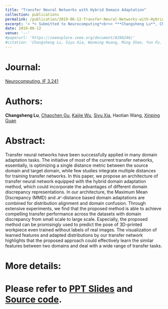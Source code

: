 ```yaml
---
title: "Transfer Neural Networks with Hybrid Domain Adaptation"
collection: publications
permalink: /publication/2019-06-12-Transfer-Neural-Networks-with-Hybrid-Domain-Adaptation/
excerpt: '> *> Submitted to Neurocomputing*<br>> ***Changsheng Lu**, Chaochen Gu, Kaijie Wu, Siyu Xia, Haotian Wang, Xinping Guan*<br>> Transfer neural networks have been successfully applied in many domain adaptation tasks. The initiative of most of the current transfer networks, essentially, is optimizing a single distance metric between the source domain and target domain, while few studies integrate multiple distances for training transfer networks. In this paper, we propose an architecture of transfer neural network equipped with the hybrid domain adaptation method, which could incorporate the advantages of different domain discrepancy representations. In our architecture, the Maximum Mean Discrepancy (MMD) and $\mathcal{H}$-distance based domain adaptations are combined for distribution alignment and domain confusion. Through extensive experiments, we find that the proposed method is able to achieve compelling transfer performance across the datasets with domain discrepancy from small scale to large scale. Especially, the proposed method can be promisingly used to predict the pose of 3D-printed workpiece even trained without labels of real images. The visualization of learned features and adapted distributions by our transfer network highlights that the proposed approach could effectively learn the similar features between two domains and deal with a wide range of transfer tasks.'
date: 2019-06-12
venue: '--'
#paperurl: 'https://ieeexplore.ieee.org/document/8296246/'
#citation: 'Changsheng Lu, Siyu Xia, Wanming Huang, Ming Shao, Yun Fu. Circle Detection by Arc-support Line Segments. In: The 24rd IEEE International Conference on Image Processing (ICIP).'
---
```


Journal:
===
[Neurocomputing, IF 3.241](https://www.journals.elsevier.com/neurocomputing)

Authors: 
===
**Changsheng Lu**, [Chaochen Gu](http://iwin.sjtu.edu.cn/sub/faculty/%E8%B0%B7%E6%9C%9D%E8%87%A3.html), [Kaijie Wu](http://iwin.sjtu.edu.cn/sub/faculty/%E5%90%B4%E5%BC%80%E6%9D%B0.html), [Siyu Xia](https://automation.seu.edu.cn/2019/0528/c24505a275207/page.htm), Haotian Wang, [Xinping Guan](http://iwin.sjtu.edu.cn/sub/faculty/%E5%85%B3%E6%96%B0%E5%B9%B3.html)

Abstract: 
===
Transfer neural networks have been successfully applied in many domain adaptation tasks. The initiative of most of the current transfer networks, essentially, is optimizing a single distance metric between the source domain and target domain, while few studies integrate multiple distances for training transfer networks. In this paper, we propose an architecture of transfer neural network equipped with the hybrid domain adaptation method, which could incorporate the advantages of different domain discrepancy representations. In our architecture, the Maximum Mean Discrepancy (MMD) and $\mathcal{H}$-distance based domain adaptations are combined for distribution alignment and domain confusion. Through extensive experiments, we find that the proposed method is able to achieve compelling transfer performance across the datasets with domain discrepancy from small scale to large scale. Especially, the proposed method can be promisingly used to predict the pose of 3D-printed workpiece even trained without labels of real images. The visualization of learned features and adapted distributions by our transfer network highlights that the proposed approach could effectively learn the similar features between two domains and deal with a wide range of transfer tasks. 

More details:
===  
# Please refer to [PPT Slides](https://alanlusun.github.io/files/Viewpoint-estimation-ICONIP2018.pdf) and [Source code](https://github.com/haotian-wang/viewpoint-estimation).
